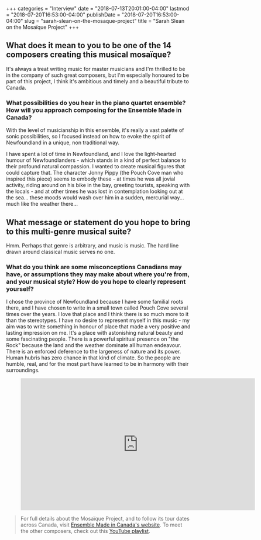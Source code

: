 +++
categories = "Interview"
date = "2018-07-13T20:01:00-04:00"
lastmod = "2018-07-20T16:53:00-04:00"
publishDate = "2018-07-20T16:53:00-04:00"
slug = "sarah-slean-on-the-mosaque-project"
title = "Sarah Slean on the Mosaïque Project"
+++

## What does it mean to you to be one of the 14 composers creating this musical mosaïque?

It's always a treat writing music for master musicians and I'm thrilled to be in the company of such great composers, but I'm especially honoured to be part of this project, I think it's ambitious and timely and a beautiful tribute to Canada. 

### What possibilities do you hear in the piano quartet ensemble? How will you approach composing for the Ensemble Made in Canada?

With the level of musicianship in this ensemble, it's really a vast palette of sonic possibilities, so I focused instead on how to evoke the spirit of Newfoundland in a unique, non traditional way. 

I have spent a lot of time in Newfoundland, and I love the light-hearted humour of Newfoundlanders - which stands in a kind of perfect balance to their profound natural compassion. I wanted to create musical figures that could capture that. The character Jonny Pippy (the Pouch Cove man who inspired this piece) seems to embody these - at times he was all jovial activity, riding around on his bike in the bay, greeting tourists, speaking with the locals - and at other times he was lost in contemplation looking out at the sea… these moods would wash over him in a sudden, mercurial way… much like the weather there…  

## What message or statement do you hope to bring to this multi-genre musical suite?

Hmm. Perhaps that genre is arbitrary, and music is music. The hard line drawn around classical music serves no one. 

### What do you think are some misconceptions Canadians may have, or assumptions they may make about where you're from, and your musical style? How do you hope to clearly represent yourself?

I chose the province of Newfoundland because I have some familial roots there, and I have chosen to write in a small town called Pouch Cove several times over the years. I love that place and I think there is so much more to it than the stereotypes.  I have no desire to represent myself in this music - my aim was to write something in honour of place that made a very positive and lasting impression on me.  It's a place with astonishing natural beauty and some fascinating people.  There is a powerful spiritual presence on "the Rock" because the land and the weather dominate all human endeavour.  There is an enforced deference to the largeness of nature and its power. Human hubris has zero chance in that kind of climate. So the people are humble, real, and for the most part have learned to be in harmony with their surroundings.

<figure data-type="video">
<iframe width="640" height="360" src="https://www.youtube.com/embed/-RH9dBTW_kQ" frameborder="0" allow="autoplay; encrypted-media" allowfullscreen></iframe>
</figure>

>For full details about the Mosaïque Project, and to follow its tour dates across Canada, visit [Ensemble Made in Canada's website](https://www.ensemblemadeincanada.com/mosaique-project/about-the-project/). To meet the other composers, check out this [YouTube playlist](https://www.youtube.com/watch?v=-RH9dBTW_kQ&list=PLFwYc7IVissZ0owB13vtwEFtu6Q8ymUEw).
